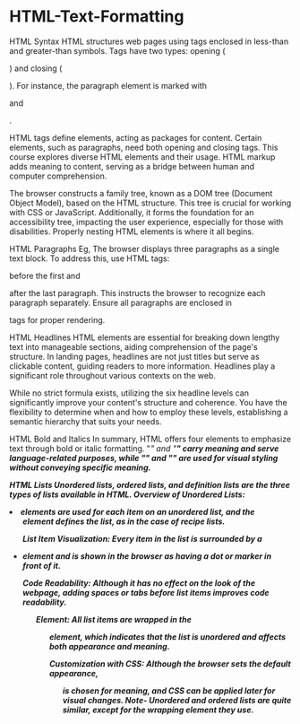 # HTML-Text-Formatting
HTML Syntax
HTML structures web pages using tags enclosed in less-than and greater-than symbols. Tags have two types: opening (<p>) and closing (</p>). For instance, the paragraph element is marked with <p> and </p>.

HTML tags define elements, acting as packages for content. Certain elements, such as paragraphs, need both opening and closing tags. This course explores diverse HTML elements and their usage. HTML markup adds meaning to content, serving as a bridge between human and computer comprehension.

The browser constructs a family tree, known as a DOM tree (Document Object Model), based on the HTML structure. This tree is crucial for working with CSS or JavaScript. Additionally, it forms the foundation for an accessibility tree, impacting the user experience, especially for those with disabilities. Properly nesting HTML elements is where it all begins.

HTML Paragraphs
Eg, The browser displays three paragraphs as a single text block.
To address this, use HTML tags: <p> before the first and </p> after the last paragraph.
This instructs the browser to recognize each paragraph separately.
Ensure all paragraphs are enclosed in <p> tags for proper rendering.

HTML Headlines
HTML elements are essential for breaking down lengthy text into manageable sections, aiding comprehension of the page's structure. In landing pages, headlines are not just titles but serve as clickable content, guiding readers to more information. Headlines play a significant role throughout various contexts on the web.

While no strict formula exists, utilizing the six headline levels can significantly improve your content's structure and coherence. You have the flexibility to determine when and how to employ these levels, establishing a semantic hierarchy that suits your needs.

HTML Bold and Italics
In summary, HTML offers four elements to emphasize text through bold or italic formatting. "<em>" and "<strong>" carry meaning and serve language-related purposes, while "<i>" and "<b>" are used for visual styling without conveying specific meaning.

HTML Lists
Unordered lists, ordered lists, and definition lists are the three types of lists available in HTML.
Overview of Unordered Lists: <li> elements are used for each item on an unordered list, and the <ul> element defines the list, as in the case of recipe lists.

List Item Visualization: Every item in the list is surrounded by a <li> element and is shown in the browser as having a dot or marker in front of it.

Code Readability: Although it has no effect on the look of the webpage, adding spaces or tabs before list items improves code readability.

<ul> Element: All list items are wrapped in the <ul> element, which indicates that the list is unordered and affects both appearance and meaning.

Customization with CSS: Although the browser sets the default appearance, <ul> is chosen for meaning, and CSS can be applied later for visual changes.
Note- Unordered and ordered lists are quite similar, except for the wrapping element they use.

<!-- In HTML, the "definition list" or "description list" is a distinct type of list used to create key-value pairs. Unlike traditional lists, this type involves terms and their corresponding descriptions. The structure involves specific elements: <dt> for the term and <dd> for the description, allowing multiple descriptions for a single term. The entire list is enclosed in a <dl> tag, with <dt> and <dd> tags placed side by side, reflecting the inherent structure of a definition list.

HTML Quotes
The <blockquote> and <cite> elements in HTML serve a semantic purpose by conveying information about content. They inform other computers about the nature of the content. Additionally, these elements offer a convenient means for applying custom styling using CSS, allowing the customization of the appearance of blockquotes and giving them a distinct look.

For simplicity, utilize the "<q>" element in HTML, denoting a quote, which automatically adds appropriate quote marks. In an example, the quote is translated into different languages, showcasing variations in quote marks. Understanding HTML involves comparing the blockquote element to inline elements like <strong>, <b>, <i>, and <em>, designed to wrap around text phrases inline with content. HTML offers numerous inline elements for various formatting needs.

The time format within the datetime attribute must adhere to a specific machine-readable standard for dates and times. The machine-readable version follows the format YYYY-MM-DD, starting with the four-digit year, followed by the two-digit month and date.We write it like this: <time datetime="2025-05-08">May 8, 2025</time>.

HTML Date and Time Inputs
To represent a specific moment or time range comprehensible to computers, the <time> element in HTML is employed. Comprising an opening (<time>) and closing (</time>) tag, it allows for various date formats, such as <time>May 8th</time> or <time>May 8th 2025</time>, accommodating different preferences in date representation.

HTML Code, pre and br
The styling of code can be adjusted, typically displayed with a monospaced font. By default, code is treated as an inline element, meaning it's integrated into the sentence. If you wish to display code as text, you might encounter challenges, such as preventing the browser from interpreting it as an HTML tag. Utilizing HTML entities, like "<" for less than and ">" for greater than, allows you to show code on a page without executing it, offering flexibility in presenting HTML content.

Using br elements
Let's delve into the significance of the br and pre elements. Ordinarily, the browser disregards additional spaces and line breaks in code for the sake of readability, as we've discussed with lists. However, there are scenarios where we want these spaces and breaks to be visible. Consider a poem display where the browser ignores line breaks, resulting in a jumbled appearance. We don't need separate paragraphs for each line; we simply want the browser to recognize line breaks. Enter the br element – a straightforward tag without opening or closing counterparts that designates where line breaks should occur, enabling proper formatting of the poem.

By incorporating a br element at the end of each line, the poem's structure is preserved, enhancing readability. The br element serves as a signal to the browser, ensuring correct line breaks without introducing unnecessary paragraph divisions.

Using pre
To do that, use the pre element and HTML. You can now see that the browser respects the line breaks, spacing, and other elements of the poem by wrapping it in pre tags. Even more, we can place a random character anywhere and it will remain there.

HTML Superscripts, Subscripts and Small Text
The small, sub, and sup elements in HTML play a crucial role in fine-tuning typography and ensuring precise representation for conveying the complete meaning of your content.
Subscripts are characters that are set below the normal baseline for text. -->





